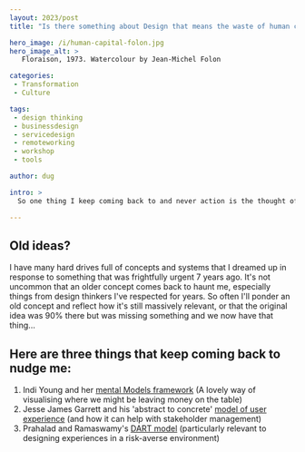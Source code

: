 ```yaml
---
layout: 2023/post
title: "Is there something about Design that means the waste of human capital is inevitable?"

hero_image: /i/human-capital-folon.jpg
hero_image_alt: >
   Floraison, 1973. Watercolour by Jean-Michel Folon 

categories:
 - Transformation
 - Culture

tags:
 - design thinking
 - businessdesign
 - servicedesign
 - remoteworking
 - workshop
 - tools

author: dug

intro: >
  So one thing I keep coming back to and never action is the thought of wasting human capital and what we should do with old ideas...

---
```


##  Old ideas?

I have many hard drives full of concepts and systems that I dreamed up in response to something that was frightfully urgent 7 years ago. It's not uncommon that an older concept comes back to haunt me, especially things from design thinkers I've respected for years. So often I'll ponder an old concept and reflect how it's still massively relevant, or that the original idea was 90% there but was missing something and we now have that thing...

## Here are three things that keep coming back to nudge me:

1. Indi Young and her [mental Models framework](https://ergomania-ux.medium.com/indi-young-mental-models-review-300120c4f735)
(A lovely way of visualising where we might be leaving money on the table)
2. Jesse James Garrett and his 'abstract to concrete' [model of user experience](https://www.codecademy.com/resources/docs/uiux/five-elements-of-ux-design)
(and how it can help with stakeholder management)
3. Prahalad and Ramaswamy's [DART model](https://www.google.co.uk/books/edition/The_Future_of_Competition/ppSQDQAAQBAJ)
(particularly relevant to designing experiences in a risk-averse environment)


